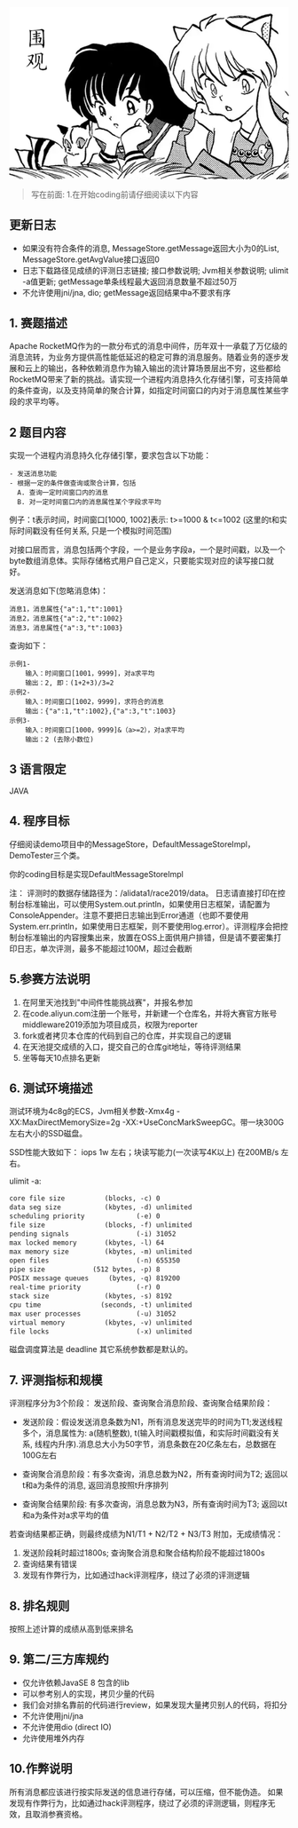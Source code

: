 ![wg](wg.gif)

>写在前面: 
> 1.在开始coding前请仔细阅读以下内容

## 更新日志
* 如果没有符合条件的消息, MessageStore.getMessage返回大小为0的List, MessageStore.getAvgValue接口返回0
* 日志下载路径见成绩的评测日志链接; 接口参数说明; Jvm相关参数说明; ulimit -a值更新; getMessage单条线程最大返回消息数量不超过50万
* 不允许使用jni/jna, dio; getMessage返回结果中a不要求有序

## 1. 赛题描述
Apache RocketMQ作为的一款分布式的消息中间件，历年双十一承载了万亿级的消息流转，为业务方提供高性能低延迟的稳定可靠的消息服务。随着业务的逐步发展和云上的输出，各种依赖消息作为输入输出的流计算场景层出不穷，这些都给RocketMQ带来了新的挑战。请实现一个进程内消息持久化存储引擎，可支持简单的条件查询，以及支持简单的聚合计算，如指定时间窗口的内对于消息属性某些字段的求平均等。

## 2 题目内容
  实现一个进程内消息持久化存储引擎，要求包含以下功能：

    - 发送消息功能
    - 根据一定的条件做查询或聚合计算，包括
      A. 查询一定时间窗口内的消息
      B. 对一定时间窗口内的消息属性某个字段求平均

  例子：t表示时间，时间窗口[1000, 1002]表示: t>=1000 & t<=1002 (这里的t和实际时间戳没有任何关系, 只是一个模拟时间范围)

  对接口层而言，消息包括两个字段，一个是业务字段a，一个是时间戳，以及一个byte数组消息体。实际存储格式用户自己定义，只要能实现对应的读写接口就好。

  发送消息如下(忽略消息体)：

    消息1，消息属性{"a":1,"t":1001}
    消息2，消息属性{"a":2,"t":1002}
    消息3，消息属性{"a":3,"t":1003}

  查询如下：

    示例1-
        输入：时间窗口[1001，9999]，对a求平均
        输出：2, 即：(1+2+3)/3=2
    示例2-
        输入：时间窗口[1002，9999]，求符合的消息
        输出：{"a":1,"t":1002},{"a":3,"t":1003}
    示例3-
        输入：时间窗口[1000，9999]&（a>=2），对a求平均
        输出：2 (去除小数位)


## 3 语言限定
JAVA


## 4.  程序目标

仔细阅读demo项目中的MessageStore，DefaultMessageStoreImpl，DemoTester三个类。

你的coding目标是实现DefaultMessageStoreImpl

注：
评测时的数据存储路径为：/alidata1/race2019/data。
日志请直接打印在控制台标准输出，可以使用System.out.println，如果使用日志框架，请配置为ConsoleAppender。注意不要把日志输出到Error通道（也即不要使用System.err.println，如果使用日志框架，则不要使用log.error）。评测程序会把控制台标准输出的内容搜集出来，放置在OSS上面供用户排错，但是请不要密集打印日志，单次评测，最多不能超过100M，超过会截断


## 5.参赛方法说明
1. 在阿里天池找到"中间件性能挑战赛"，并报名参加
2. 在code.aliyun.com注册一个账号，并新建一个仓库名，并将大赛官方账号middleware2019添加为项目成员，权限为reporter
3. fork或者拷贝本仓库的代码到自己的仓库，并实现自己的逻辑
4. 在天池提交成绩的入口，提交自己的仓库git地址，等待评测结果
5. 坐等每天10点排名更新


## 6. 测试环境描述
测试环境为4c8g的ECS，Jvm相关参数-Xmx4g -XX:MaxDirectMemorySize=2g -XX:+UseConcMarkSweepGC。带一块300G左右大小的SSD磁盘。

SSD性能大致如下：
iops 1w 左右；块读写能力(一次读写4K以上) 在200MB/s 左右。

ulimit -a:

```
core file size          (blocks, -c) 0
data seg size           (kbytes, -d) unlimited
scheduling priority             (-e) 0
file size               (blocks, -f) unlimited
pending signals                 (-i) 31052
max locked memory       (kbytes, -l) 64
max memory size         (kbytes, -m) unlimited
open files                      (-n) 655350
pipe size            (512 bytes, -p) 8
POSIX message queues     (bytes, -q) 819200
real-time priority              (-r) 0
stack size              (kbytes, -s) 8192
cpu time               (seconds, -t) unlimited
max user processes              (-u) 31052
virtual memory          (kbytes, -v) unlimited
file locks                      (-x) unlimited
```
磁盘调度算法是 deadline
其它系统参数都是默认的。

## 7. 评测指标和规模
评测程序分为3个阶段： 发送阶段、查询聚合消息阶段、查询聚合结果阶段：

   * 发送阶段：假设发送消息条数为N1，所有消息发送完毕的时间为T1;发送线程多个，消息属性为: a(随机整数), t(输入时间戳模拟值，和实际时间戳没有关系, 线程内升序).消息总大小为50字节，消息条数在20亿条左右，总数据在100G左右

   * 查询聚合消息阶段：有多次查询，消息总数为N2，所有查询时间为T2; 返回以t和a为条件的消息, 返回消息按照t升序排列

   * 查询聚合结果阶段: 有多次查询，消息总数为N3，所有查询时间为T3; 返回以t和a为条件对a求平均的值

  若查询结果都正确，则最终成绩为N1/T1 + N2/T2 + N3/T3
  附加，无成绩情况：
  1. 发送阶段耗时超过1800s; 查询聚合消息和聚合结构阶段不能超过1800s
  2. 查询结果有错误
  3. 发现有作弊行为，比如通过hack评测程序，绕过了必须的评测逻辑

## 8. 排名规则

按照上述计算的成绩从高到低来排名


## 9. 第二/三方库规约

* 仅允许依赖JavaSE 8 包含的lib
* 可以参考别人的实现，拷贝少量的代码
* 我们会对排名靠前的代码进行review，如果发现大量拷贝别人的代码，将扣分
* 不允许使用jni/jna
* 不允许使用dio (direct IO)
* 允许使用堆外内存

## 10.作弊说明

所有消息都应该进行按实际发送的信息进行存储，可以压缩，但不能伪造。
如果发现有作弊行为，比如通过hack评测程序，绕过了必须的评测逻辑，则程序无效，且取消参赛资格。
